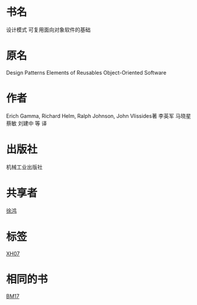# 书名 #
设计模式
可复用面向对象软件的基础

# 原名 #
Design Patterns
Elements of Reusables Object-Oriented Software

# 作者 #
Erich Gamma, Richard Helm, Ralph Johnson, John Vlissides著
李英军 马晓星 蔡敏 刘建中 等 译

# 出版社 #
机械工业出版社

# 共享者 #
[徐鸿](XH.md)

# 标签 #
[XH07](XH07.md)

# 相同的书 #
[BM17](BM17.md)